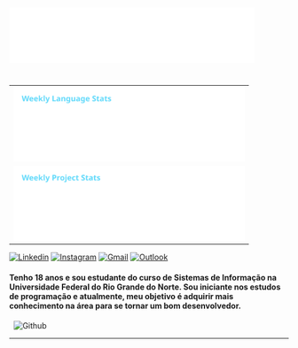 <h1>
  <img src="https://raw.githubusercontent.com/mtzdantas/mtzdantas/master/name.svg" alt="Mateus Dantas">
</h1>

<table align="right">
  <tr>
    <td>
      <img height='135' src='https://raw.githubusercontent.com/mtzdantas/mtzdantas/master/images/wakatime_weekly_language_stats.svg'> 
    </td>
  </tr>
  <tr>
    <td>
      <img height='135' src='https://raw.githubusercontent.com/mtzdantas/mtzdantas/master/images/wakatime_weekly_project_stats.svg'> 
    </td>
  </tr>
</table>

[![Linkedin](https://img.shields.io/badge/-LinkedIn-blue?style=flat&logo=Linkedin&logoColor=white)](https://www.linkedin.com/in/mtzdantas/)
[![Instagram](https://img.shields.io/badge/-Instagram-c13584?style=flat&labelColor=c13584&logo=instagram&logoColor=white)](https://www.instagram.com/mateusdantass)
[![Gmail](https://img.shields.io/badge/-Gmail-c14438?style=flat&logo=Gmail&logoColor=white)](mailto:mateus.dantass460@gmail.com)
[![Outlook](https://img.shields.io/badge/-Outlook-0078D4?style=flat&logo=Microsoft-Outlook&logoColor=white)](mailto:mateus_dantass@hotmail.com)

<h4 align="left">
Tenho 18 anos e sou estudante do curso de Sistemas de Informação na Universidade Federal do Rio Grande do Norte. Sou iniciante nos estudos de programação e atualmente, meu objetivo é adquirir mais conhecimento na área para se tornar um bom desenvolvedor.
</h4>

&nbsp;
<img width="45%" alt="Github" src="https://raw.githubusercontent.com/onimur/.github/master/.resources/git-header.svg" />

---
